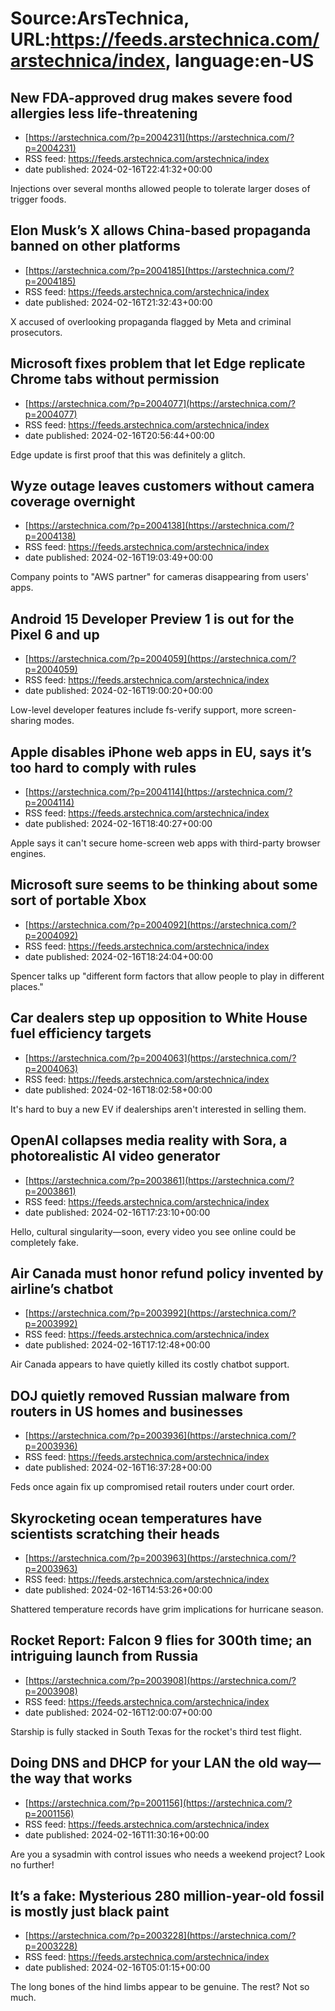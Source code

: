 # Source:ArsTechnica, URL:https://feeds.arstechnica.com/arstechnica/index, language:en-US

## New FDA-approved drug makes severe food allergies less life-threatening
 - [https://arstechnica.com/?p=2004231](https://arstechnica.com/?p=2004231)
 - RSS feed: https://feeds.arstechnica.com/arstechnica/index
 - date published: 2024-02-16T22:41:32+00:00

Injections over several months allowed people to tolerate larger doses of trigger foods.

## Elon Musk’s X allows China-based propaganda banned on other platforms
 - [https://arstechnica.com/?p=2004185](https://arstechnica.com/?p=2004185)
 - RSS feed: https://feeds.arstechnica.com/arstechnica/index
 - date published: 2024-02-16T21:32:43+00:00

X accused of overlooking propaganda flagged by Meta and criminal prosecutors.

## Microsoft fixes problem that let Edge replicate Chrome tabs without permission
 - [https://arstechnica.com/?p=2004077](https://arstechnica.com/?p=2004077)
 - RSS feed: https://feeds.arstechnica.com/arstechnica/index
 - date published: 2024-02-16T20:56:44+00:00

Edge update is first proof that this was definitely a glitch.

## Wyze outage leaves customers without camera coverage overnight
 - [https://arstechnica.com/?p=2004138](https://arstechnica.com/?p=2004138)
 - RSS feed: https://feeds.arstechnica.com/arstechnica/index
 - date published: 2024-02-16T19:03:49+00:00

Company points to "AWS partner" for cameras disappearing from users' apps.

## Android 15 Developer Preview 1 is out for the Pixel 6 and up
 - [https://arstechnica.com/?p=2004059](https://arstechnica.com/?p=2004059)
 - RSS feed: https://feeds.arstechnica.com/arstechnica/index
 - date published: 2024-02-16T19:00:20+00:00

Low-level developer features include fs-verify support, more screen-sharing modes.

## Apple disables iPhone web apps in EU, says it’s too hard to comply with rules
 - [https://arstechnica.com/?p=2004114](https://arstechnica.com/?p=2004114)
 - RSS feed: https://feeds.arstechnica.com/arstechnica/index
 - date published: 2024-02-16T18:40:27+00:00

Apple says it can't secure home-screen web apps with third-party browser engines.

## Microsoft sure seems to be thinking about some sort of portable Xbox
 - [https://arstechnica.com/?p=2004092](https://arstechnica.com/?p=2004092)
 - RSS feed: https://feeds.arstechnica.com/arstechnica/index
 - date published: 2024-02-16T18:24:04+00:00

Spencer talks up "different form factors that allow people to play in different places."

## Car dealers step up opposition to White House fuel efficiency targets
 - [https://arstechnica.com/?p=2004063](https://arstechnica.com/?p=2004063)
 - RSS feed: https://feeds.arstechnica.com/arstechnica/index
 - date published: 2024-02-16T18:02:58+00:00

It's hard to buy a new EV if dealerships aren't interested in selling them.

## OpenAI collapses media reality with Sora, a photorealistic AI video generator
 - [https://arstechnica.com/?p=2003861](https://arstechnica.com/?p=2003861)
 - RSS feed: https://feeds.arstechnica.com/arstechnica/index
 - date published: 2024-02-16T17:23:10+00:00

Hello, cultural singularity—soon, every video you see online could be completely fake.

## Air Canada must honor refund policy invented by airline’s chatbot
 - [https://arstechnica.com/?p=2003992](https://arstechnica.com/?p=2003992)
 - RSS feed: https://feeds.arstechnica.com/arstechnica/index
 - date published: 2024-02-16T17:12:48+00:00

Air Canada appears to have quietly killed its costly chatbot support.

## DOJ quietly removed Russian malware from routers in US homes and businesses
 - [https://arstechnica.com/?p=2003936](https://arstechnica.com/?p=2003936)
 - RSS feed: https://feeds.arstechnica.com/arstechnica/index
 - date published: 2024-02-16T16:37:28+00:00

Feds once again fix up compromised retail routers under court order.

## Skyrocketing ocean temperatures have scientists scratching their heads
 - [https://arstechnica.com/?p=2003963](https://arstechnica.com/?p=2003963)
 - RSS feed: https://feeds.arstechnica.com/arstechnica/index
 - date published: 2024-02-16T14:53:26+00:00

Shattered temperature records have grim implications for hurricane season.

## Rocket Report: Falcon 9 flies for 300th time; an intriguing launch from Russia
 - [https://arstechnica.com/?p=2003908](https://arstechnica.com/?p=2003908)
 - RSS feed: https://feeds.arstechnica.com/arstechnica/index
 - date published: 2024-02-16T12:00:07+00:00

Starship is fully stacked in South Texas for the rocket's third test flight.

## Doing DNS and DHCP for your LAN the old way—the way that works
 - [https://arstechnica.com/?p=2001156](https://arstechnica.com/?p=2001156)
 - RSS feed: https://feeds.arstechnica.com/arstechnica/index
 - date published: 2024-02-16T11:30:16+00:00

Are you a sysadmin with control issues who needs a weekend project? Look no further!

## It’s a fake: Mysterious 280 million-year-old fossil is mostly just black paint
 - [https://arstechnica.com/?p=2003228](https://arstechnica.com/?p=2003228)
 - RSS feed: https://feeds.arstechnica.com/arstechnica/index
 - date published: 2024-02-16T05:01:15+00:00

The long bones of the hind limbs appear to be genuine. The rest? Not so much.

